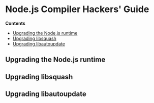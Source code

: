 # Node.js Compiler Hackers' Guide

**Contents**

* [Upgrading the Node.js runtime](#upgrading-the-nodejs-runtime)
* [Upgrading libsquash](#upgrading-libsquash)
* [Upgrading libautoupdate](#upgrading-libautoupdate)

## Upgrading the Node.js runtime

## Upgrading libsquash

## Upgrading libautoupdate

